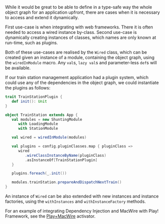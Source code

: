 
While it would be great to be able to define in a type-safe way the whole object graph for an application upfront, there are cases when it is necessary to access and extend it dynamically. 

First use-case is when integrating with web frameworks. There it is often needed to access a wired instance by-class. Second use-case is dynamically creating instances of classes, which names are only known at run-time, such as plugins. 

Both of these use-cases are realised by the `Wired` class, which can be created given an instance of a module, containing the object graph, using the `wiredInModule` macro. Any `val`s, `lazy val`s and parameter-less `def`s will be available. 

If our train station management application had a plugin system, which could use any of the dependencies in the object graph, we could instantiate the plugins as follows:


````scala
trait TrainStationPlugin {
   def init(): Unit
}

object TrainStation extends App {
   val modules = new ShuntingModule
      with LoadingModule
      with StationModule

   val wired = wiredInModule(modules)

   val plugins = config.pluginClasses.map { pluginClass =>
      wired
         .wireClassInstanceByName(pluginClass)
         .asInstanceOf[TrainStationPlugin]
   }

   plugins.foreach(_.init())

   modules.trainStation.prepareAndDispatchNextTrain()   
}   
```` 

An instance of `Wired` can be also extended with new instances and instance factories, using the `withInstances` and `withInstanceFactory` methods.

For an example of integrating Dependency Injection and MacWire with Play! Framework, see the [Play+MacWire](http://typesafe.com/activator/template/macwire-activator) activator.